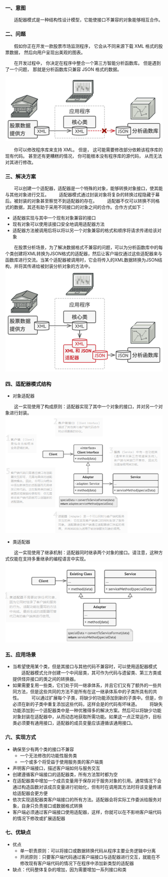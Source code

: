 ### 一、意图
&ensp;&ensp;&ensp;&ensp;适配器模式是一种结构性设计模型，它能使接口不兼容的对象能够相互合作。
### 二、问题
&ensp;&ensp;&ensp;&ensp;假如你正在开发一款股票市场监测程序， 它会从不同来源下载 XML 格式的股票数据， 然后向用户呈现出美观的图表。

&ensp;&ensp;&ensp;&ensp;在开发过程中， 你决定在程序中整合一个第三方智能分析函数库。 但是遇到了一个问题， 那就是分析函数库只兼容 JSON 格式的数据。

![alt text](image.png)

&ensp;&ensp;&ensp;&ensp;你可以修改程序库来支持 XML。 但是， 这可能需要修改部分依赖该程序库的现有代码。 甚至还有更糟糕的情况， 你可能根本没有程序库的源代码， 从而无法对其进行修改。

### 三、解决方案
&ensp;&ensp;&ensp;&ensp;可以创建一个适配器，适配器是一个特殊的对象，能够转换对象接口，使其能与其他对象进行交互。
&ensp;&ensp;&ensp;&ensp;适配器模式通过封装对象将复杂的转换过程隐藏于幕后。被封装的对象甚至察觉不到适配器的存在。
&ensp;&ensp;&ensp;&ensp;适配器不仅可以转换不同格式的数据，其还有助于采用不同接口的对象之间的合作。合作方式如下：

- 适配器实现与其中一个现有对象兼容的接口
- 现有对象可以使用该接口安全地调用适配器方法
- 适配器方法被调用后将以将以另一个对象兼容的格式和顺序将请求传递给该对象

&ensp;&ensp;&ensp;&ensp;在股票分析场景，为了解决数据格式不兼容的问题，可以为分析函数库中的每个类创建将XML转换为JSON格式的适配器，然后让客户端仅通过这些适配器来与函数库进行交流。当某个适配器被调用时，它会将传入的XML数据转换为JSON结构，并将其传递给被封装分析对象的方法中。
![alt text](image-1.png)
### 四、适配器模式结构
- 对象适配器

&ensp;&ensp;&ensp;&ensp;这一实现使用了构成原则：适配器实现了其中一个对象的接口，并对另一个对象进行封装。
![alt text](image-3.png)

- 类适配器

&ensp;&ensp;&ensp;&ensp;这一实现使用了继承机制：适配器同时继承两个对象的接口。请注意，这种方式仅能在支持多重继承的编程语言中实现。
![alt text](image-4.png)
### 五、应用场景
- 当希望使用某个类，但是其接口与其他代码不兼容时，可以使用适配器模式
&ensp;&ensp;&ensp;&ensp;适配器模式允许创建一个中间层类，其可作为代码与遗留类、第三方类或提供怪异接口的类之间的转换器。
- 如果需要复用一些类，它们处于同一继承体系，并且它们又有了额外的一些共同方法，但是这些共同的方法不是所有在这一继承体系中的子类所具有的共性。
&ensp;&ensp;&ensp;&ensp;可以通过扩展每个子类，将缺少的功能添加到新的子类中。但是，你必须在新的子类中重复添加这些代码，这样会是的代码有坏味道。
&ensp;&ensp;&ensp;&ensp;将缺失功能添加到一个适配器类中是一种优雅得多的解决方案。然后可以将缺少功能对象封装在适配器中，从而动态地获取所需功能。如果这一点正常运作，目标类必须要有通用接口，适配器的成员变量应该遵循该通用接口。
### 六、实现方式
- 确保至少有两个类的接口不兼容
  - 一个无法修改的功能性服务类
  - 一个或多个将受益于使用服务类的客户端类
- 声明客户端接口，描述客户端如何与服务交互
- 创建遵循客户端接口的适配器类，所有方法暂时都为空
- 在适配器类中增加一个成员变量用于保存对于服务对象的引用。通常情况下会通过构造函数对该成员变量进行初始化，但有时在调用其方法时将该变量传递给适配器会更方便
- 依次实现适配器类客户端接口的所有方法。适配器会将实际工作委派给服务对象，自身只负责接口或数据格式转换
- 客户端必须通过客户端接口使用适配器，这样，你就可以在不影响客户端代码的情况下修改或扩展适配器
### 七、优缺点
- 优点
  - 单一职责原则：可以将接口或数据转换代码从程序主要业务逻辑中分离
  - 开闭原则：只要客户端代码通过客户端接口与适配器进行交互，就能在不修改现有客户端代码的情况下在程序中添加新类型的适配器
- 缺点：代码整体复杂的增加，因为需要增加一系列接口和类